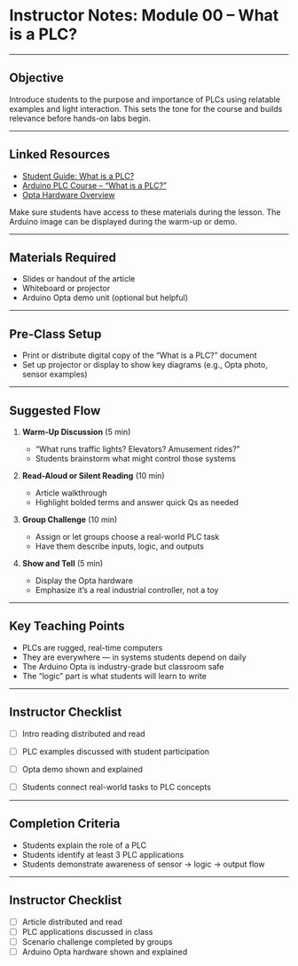 
# Instructor Notes: Module 00 – What is a PLC?

---

## Objective

Introduce students to the purpose and importance of PLCs using relatable examples and light interaction. This sets the tone for the course and builds relevance before hands-on labs begin.

---

## Linked Resources

- [Student Guide: What is a PLC?](../01_curriculum/00_SG_What_is_a_PLC.md)
- [Arduino PLC Course – “What is a PLC?”](https://courses.arduino.cc/explore-plc/lessons/first-steps/)
- [Opta Hardware Overview](../03_assets/00_what_is_a_plc/00_opta-characteristics.jpg)

Make sure students have access to these materials during the lesson. The Arduino image can be displayed during the warm-up or demo.

---

## Materials Required

- Slides or handout of the article
- Whiteboard or projector
- Arduino Opta demo unit (optional but helpful)

---

## Pre-Class Setup

- Print or distribute digital copy of the “What is a PLC?” document
- Set up projector or display to show key diagrams (e.g., Opta photo, sensor examples)

---

## Suggested Flow

1. **Warm-Up Discussion** (5 min)
   - “What runs traffic lights? Elevators? Amusement rides?”
   - Students brainstorm what might control those systems

2. **Read-Aloud or Silent Reading** (10 min)
   - Article walkthrough
   - Highlight bolded terms and answer quick Qs as needed

3. **Group Challenge** (10 min)
   - Assign or let groups choose a real-world PLC task
   - Have them describe inputs, logic, and outputs

4. **Show and Tell** (5 min)
   - Display the Opta hardware
   - Emphasize it’s a real industrial controller, not a toy

---

## Key Teaching Points

- PLCs are rugged, real-time computers
- They are everywhere — in systems students depend on daily
- The Arduino Opta is industry-grade but classroom safe
- The “logic” part is what students will learn to write

---

## Instructor Checklist

- [ ] Intro reading distributed and read
- [ ] PLC examples discussed with student participation
- [ ] Opta demo shown and explained
- [ ] Students connect real-world tasks to PLC concepts


---

## Completion Criteria

- Students explain the role of a PLC
- Students identify at least 3 PLC applications
- Students demonstrate awareness of sensor → logic → output flow

---

## Instructor Checklist

- [ ] Article distributed and read
- [ ] PLC applications discussed in class
- [ ] Scenario challenge completed by groups
- [ ] Arduino Opta hardware shown and explained

